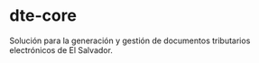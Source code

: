 # dte-core

Solución para la generación y gestión de documentos tributarios electrónicos de El Salvador.